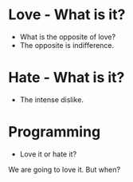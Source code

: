 # Love - What is it?
* What is the opposite of love?
* The opposite is indifference.

# Hate - What is it?
* The intense dislike.

# Programming
* Love it or hate it?

We are going to love it. But when?
